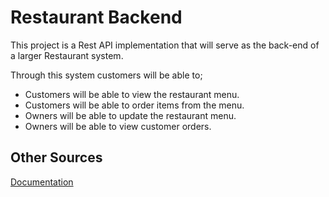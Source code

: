 # Restaurant Backend
This project is a Rest API implementation that will serve as the back-end of a larger Restaurant system.

Through this system customers will be able to;
- Customers will be able to view the restaurant menu.
- Customers will be able to order items from the menu.
- Owners will be able to update the restaurant menu.
- Owners will be able to view customer orders.

## Other Sources
[Documentation](./docs/endpoints.md)